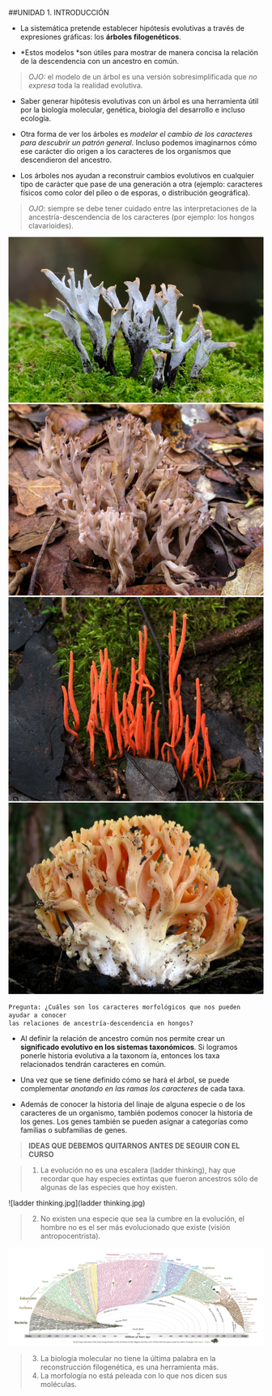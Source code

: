##UNIDAD 1. INTRODUCCIÓN
- La sistemática pretende establecer hipótesis evolutivas a través de expresiones gráficas: los **árboles filogenéticos**. 

- *Estos modelos *son útiles para mostrar de manera concisa la relación de la descendencia con un ancestro en común. 
>*OJO:* el modelo de un árbol es una versión sobresimplificada que *no expresa* toda la realidad evolutiva.

- Saber generar hipótesis evolutivas con un árbol es una herramienta útil por la biología molecular, genética, biología del desarrollo e incluso ecología.

- Otra forma de ver los árboles es *modelar el cambio de los caracteres para descubrir un patrón general*. Incluso podemos imaginarnos cómo ese carácter dio origen a los caracteres de los organismos que descendieron del ancestro. 

- Los árboles nos ayudan a reconstruir cambios evolutivos en cualquier tipo de carácter que pase de una generación a otra (ejemplo: caracteres físicos como color del píleo o de esporas, o distribución geográfica). 
>*OJO*: siempre se debe tener cuidado entre las interpretaciones de la ancestría-descendencia de los caracteres (por ejemplo: los hongos clavarioides).

![Xylaria-hypoxylon.jpg](Xylaria-hypoxylon.jpg)
![Clavulina_cinerea.jpg](Clavulina_cinerea.jpg)
![Clavulinopsis_corallinorosacea.jpg](Clavulinopsis_corallinorosacea.jpg)
![Ramaria_rubricarnata_verna.jpg](Ramaria_rubricarnata_verna.jpg)

```
Pregunta: ¿Cuáles son los caracteres morfológicos que nos pueden ayudar a conocer 
las relaciones de ancestría-descendencia en hongos?
```

- Al definir la relación de ancestro común nos permite crear un **significado evolutivo en los sistemas taxonómicos**. Si logramos ponerle historia evolutiva a la taxonom ía, entonces los taxa relacionados tendrán caracteres en común. 

- Una vez que se tiene definido cómo se hará el árbol, se puede complementar *anotando en las ramas los caracteres* de cada taxa.

- Además de conocer la historia del linaje de alguna especie o de los caracteres de un organismo, también podemos conocer la historia de los genes. Los genes también se pueden asignar a categorías como familias o subfamilias de genes.

>**IDEAS QUE DEBEMOS QUITARNOS ANTES DE SEGUIR CON EL CURSO**

>1. La evolución no es una escalera (ladder thinking), hay que recordar que hay especies extintas que fueron ancestros sólo de algunas de las especies que hoy existen.

![ladder thinking.jpg](ladder thinking.jpg)


>2. No existen una especie que sea la cumbre en la evolución, el hombre no es el ser más evolucionado que existe (visión antropocentrista).

![tree-of-life_2000.jpg](tree-of-life_2000.jpg)


>3. La biología molecular no tiene la última palabra en la reconstrucción filogenética, es una herramienta más.
>4. La morfología no está peleada con lo que nos dicen sus moléculas.
